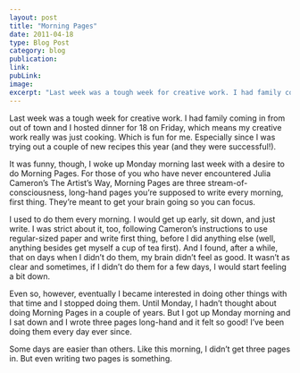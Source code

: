 ```yaml
---
layout: post
title: "Morning Pages"
date: 2011-04-18
type: Blog Post
category: blog
publication:
link: 
pubLink:
image:
excerpt: "Last week was a tough week for creative work. I had family coming in from out of town and I hosted dinner for 18 on Friday, which means my creative work really was just cooking. Which is fun for me. Especially since I was trying out a couple of new recipes this year (and they were successful!)."
---
```

Last week was a tough week for creative work. I had family coming in from out of town and I hosted dinner for 18 on Friday, which means my creative work really was just cooking. Which is fun for me. Especially since I was trying out a couple of new recipes this year (and they were successful!).

It was funny, though, I woke up Monday morning last week with a desire to do Morning Pages. For those of you who have never encountered Julia Cameron’s The Artist’s Way, Morning Pages are three stream-of-consciousness, long-hand pages you’re supposed to write every morning, first thing. They’re meant to get your brain going so you can focus.

I used to do them every morning. I would get up early, sit down, and just write. I was strict about it, too, following Cameron’s instructions to use regular-sized paper and write first thing, before I did anything else (well, anything besides get myself a cup of tea first). And I found, after a while, that on days when I didn’t do them, my brain didn’t feel as good. It wasn’t as clear and sometimes, if I didn’t do them for a few days, I would start feeling a bit down.

Even so, however, eventually I became interested in doing other things with that time and I stopped doing them. Until Monday, I hadn’t thought about doing Morning Pages in a couple of years. But I got up Monday morning and I sat down and I wrote three pages long-hand and it felt so good! I’ve been doing them every day ever since.

Some days are easier than others. Like this morning, I didn’t get three pages in. But even writing two pages is something.
